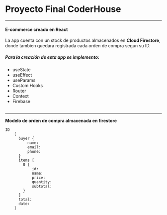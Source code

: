 # **Proyecto Final CoderHouse**
---
#### E-commerce creado en React

La app cuenta con un stock de productos almacenados en **Cloud Firestore**, donde tambien quedara registrada cada orden de compra segun su ID.

##### Para la creación de esta app se implemento:
- useState
- useEffect
- useParams
- Custom Hooks
- Router
- Context
- Firebase

## 
##
##
---
**Modelo de orden de compra almacenada en firestore**
```
ID
    [
      buyer {
          name:
          email:
          phone:
      }
      items [
        0 {
            id:
            name:
            price:
            quantity:
            subtotal:
        }
      ]
      total:
      date:
    ]
```